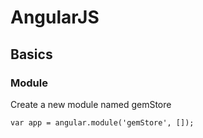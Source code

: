 # AngularJS

## Basics

### Module
Create a new module named gemStore
	
	var app = angular.module('gemStore', []);
	

